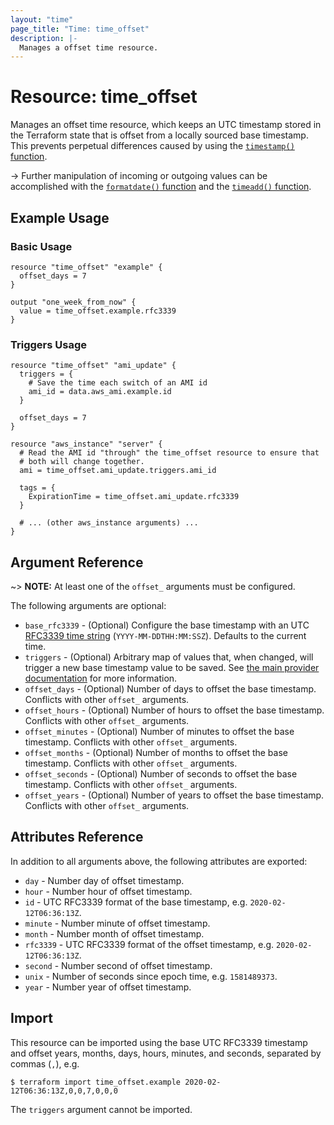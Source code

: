 ```yaml
---
layout: "time"
page_title: "Time: time_offset"
description: |-
  Manages a offset time resource.
---
```


# Resource: time_offset

Manages an offset time resource, which keeps an UTC timestamp stored in the Terraform state that is offset from a locally sourced base timestamp. This prevents perpetual differences caused by using the [`timestamp()` function](https://www.terraform.io/docs/configuration/functions/timestamp.html).

-> Further manipulation of incoming or outgoing values can be accomplished with the [`formatdate()` function](https://www.terraform.io/docs/configuration/functions/formatdate.html) and the [`timeadd()` function](https://www.terraform.io/docs/configuration/functions/timeadd.html).

## Example Usage

### Basic Usage

```hcl
resource "time_offset" "example" {
  offset_days = 7
}

output "one_week_from_now" {
  value = time_offset.example.rfc3339
}
```

### Triggers Usage

```hcl
resource "time_offset" "ami_update" {
  triggers = {
    # Save the time each switch of an AMI id
    ami_id = data.aws_ami.example.id
  }

  offset_days = 7
}

resource "aws_instance" "server" {
  # Read the AMI id "through" the time_offset resource to ensure that
  # both will change together.
  ami = time_offset.ami_update.triggers.ami_id

  tags = {
    ExpirationTime = time_offset.ami_update.rfc3339
  }

  # ... (other aws_instance arguments) ...
}
```

## Argument Reference

~> **NOTE:** At least one of the `offset_` arguments must be configured.

The following arguments are optional:

* `base_rfc3339` - (Optional) Configure the base timestamp with an UTC [RFC3339 time string](https://tools.ietf.org/html/rfc3339#section-5.8) (`YYYY-MM-DDTHH:MM:SSZ`). Defaults to the current time.
* `triggers` - (Optional) Arbitrary map of values that, when changed, will trigger a new base timestamp value to be saved. See [the main provider documentation](../index.html) for more information.
* `offset_days` - (Optional) Number of days to offset the base timestamp. Conflicts with other `offset_` arguments.
* `offset_hours` - (Optional) Number of hours to offset the base timestamp. Conflicts with other `offset_` arguments.
* `offset_minutes` - (Optional) Number of minutes to offset the base timestamp. Conflicts with other `offset_` arguments.
* `offset_months` - (Optional) Number of months to offset the base timestamp. Conflicts with other `offset_` arguments.
* `offset_seconds` - (Optional) Number of seconds to offset the base timestamp. Conflicts with other `offset_` arguments.
* `offset_years` - (Optional) Number of years to offset the base timestamp. Conflicts with other `offset_` arguments.

## Attributes Reference

In addition to all arguments above, the following attributes are exported:

* `day` - Number day of offset timestamp.
* `hour` - Number hour of offset timestamp.
* `id` - UTC RFC3339 format of the base timestamp, e.g. `2020-02-12T06:36:13Z`.
* `minute` - Number minute of offset timestamp.
* `month` - Number month of offset timestamp.
* `rfc3339` - UTC RFC3339 format of the offset timestamp, e.g. `2020-02-12T06:36:13Z`.
* `second` - Number second of offset timestamp.
* `unix` - Number of seconds since epoch time, e.g. `1581489373`.
* `year` - Number year of offset timestamp.

## Import

This resource can be imported using the base UTC RFC3339 timestamp and offset years, months, days, hours, minutes, and seconds, separated by commas (`,`), e.g.

```console
$ terraform import time_offset.example 2020-02-12T06:36:13Z,0,0,7,0,0,0
```

The `triggers` argument cannot be imported.
